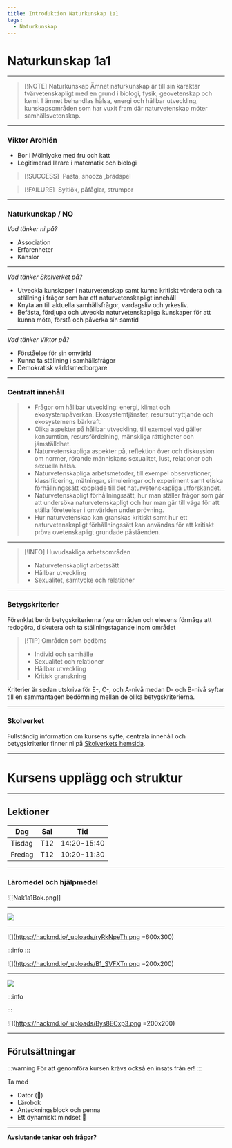 ```yaml
---
title: Introduktion Naturkunskap 1a1
tags:
  - Naturkunskap
---
```



# Naturkunskap 1a1

---


> [!NOTE] Naturkunskap
> Ämnet naturkunskap är till sin karaktär tvärvetenskapligt med en grund i biologi, fysik, geovetenskap och kemi. I ämnet behandlas hälsa, energi och hållbar utveckling, kunskapsområden som har vuxit fram där naturvetenskap möter samhällsvetenskap. 

---

### Viktor Arohlén

- Bor i Mölnlycke med fru och katt
- Legitimerad lärare i matematik och biologi

>[!SUCCESS] ‎ Pasta, snooza ,brädspel

>[!FAILURE] ‎ Syltlök, påfåglar, strumpor

---

### Naturkunskap / NO
*Vad tänker ni på?*
- Association
- Erfarenheter
- Känslor

---

*Vad tänker Skolverket på?*
- Utveckla kunskaper i naturvetenskap samt kunna kritiskt värdera och ta ställning i frågor som har ett naturvetenskapligt innehåll
- Knyta an till aktuella samhällsfrågor, vardagsliv och yrkesliv.
- Befästa, fördjupa och utveckla naturvetenskapliga kunskaper för att kunna möta, förstå och påverka sin samtid

---

*Vad tänker Viktor på?*
- Förståelse för sin omvärld
- Kunna ta ställning i samhällsfrågor
- Demokratisk världsmedborgare

---

### Centralt innehåll
<!-- .slide: style="font-size: 18px;" -->
> - Frågor om hållbar utveckling: energi, klimat och ekosystempåverkan. Ekosystemtjänster, resursutnyttjande och ekosystemens bärkraft.
> - Olika aspekter på hållbar utveckling, till exempel vad gäller konsumtion, resursfördelning, mänskliga rättigheter och jämställdhet.
> - Naturvetenskapliga aspekter på, reflektion över och diskussion om normer, rörande människans sexualitet, lust, relationer och sexuella hälsa.
> - Naturvetenskapliga arbetsmetoder, till exempel observationer, klassificering, mätningar, simuleringar och experiment samt etiska förhållningssätt kopplade till det naturvetenskapliga utforskandet.
> - Naturvetenskapligt förhållningssätt, hur man ställer frågor som går att undersöka naturvetenskapligt och hur man går till väga för att ställa företeelser i omvärlden under prövning.
> - Hur naturvetenskap kan granskas kritiskt samt hur ett naturvetenskapligt förhållningssätt kan användas för att kritiskt pröva ovetenskapligt grundade påståenden.

---

>[!INFO] Huvudsakliga arbetsområden 
>- Naturvetenskapligt arbetssätt
>- Hållbar utveckling
>- Sexualitet, samtycke och relationer


---

### Betygskriterier

Förenklat berör betygskriterierna fyra områden och elevens förmåga att redogöra, diskutera och ta ställningstagande inom området

>[!TIP] Områden som bedöms
>- Individ och samhälle
>- Sexualitet och relationer
>- Hållbar utveckling
>- Kritisk granskning


Kriterier är sedan utskriva för E-, C-, och A-nivå medan D- och B-nivå syftar till en sammantagen bedömning mellan de olika betygskriterierna.

---

### Skolverket

Fullständig information om kursens syfte, centrala innehåll och betygskriterier finner ni på [Skolverkets hemsida](https://www.skolverket.se/undervisning/gymnasieskolan/laroplan-program-och-amnen-i-gymnasieskolan/gymnasieprogrammen/amne?url=-996270488%2Fsyllabuscw%2Fjsp%2Fsubject.htm%3FsubjectCode%3DNAK%26version%3D3%26tos%3Dgy&sv.url=12.5dfee44715d35a5cdfa92a3).

---

# Kursens upplägg och struktur

---

## Lektioner

| Dag    | Sal | Tid |
| -------- | -------- | -------- |
|Tisdag    | T12   | 14:20-15:40    |
| Fredag    | T12    | 10:20-11:30    |

---

### Läromedel och hjälpmedel

![[Nak1a1Bok.png]]

---

![](https://hackmd.io/_uploads/HJrEMtXTn.png)

---

![](https://hackmd.io/_uploads/ryRkNpeTh.png =600x300)

:::info
:::

![](https://hackmd.io/_uploads/B1_SVFXTn.png =200x200)


---

![](https://hackmd.io/_uploads/HJmFO6ep2.png)

:::info

:::

![](https://hackmd.io/_uploads/Bys8ECxp3.png =200x200)

---

## Förutsättningar

:::warning
För att genomföra kursen krävs också en insats från er!
:::

Ta med
- Dator (:battery:)
- Lärobok
- Anteckningsblock och penna
- Ett dynamiskt mindset :slightly_smiling_face: 

---

**Avslutande tankar och frågor?**
